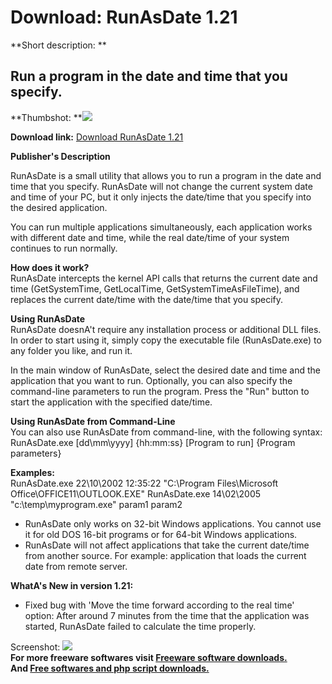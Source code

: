 # Download: RunAsDate 1.21

**Short description: **

## Run a program in the date and time that you specify.

  
**Thumbshot: **![](http://www.freewarefiles.com/screenshot/runasdate_md.jpg)   
  
**Download link:** [Download RunAsDate 1.21](http://freesoftwares.boysofts.com/RunAsDate_program_32729.html)  
  

**Publisher's Description**  
  

RunAsDate is a small utility that allows you to run a program in the date and
time that you specify. RunAsDate will not change the current system date and
time of your PC, but it only injects the date/time that you specify into the
desired application.

You can run multiple applications simultaneously, each application works with
different date and time, while the real date/time of your system continues to
run normally.

**How does it work?**  
RunAsDate intercepts the kernel API calls that returns the current date and
time (GetSystemTime, GetLocalTime, GetSystemTimeAsFileTime), and replaces the
current date/time with the date/time that you specify.

**Using RunAsDate**  
RunAsDate doesnA't require any installation process or additional DLL files.
In order to start using it, simply copy the executable file (RunAsDate.exe) to
any folder you like, and run it.

In the main window of RunAsDate, select the desired date and time and the
application that you want to run. Optionally, you can also specify the
command-line parameters to run the program. Press the "Run" button to start
the application with the specified date/time.

**Using RunAsDate from Command-Line**  
You can also use RunAsDate from command-line, with the following syntax:
RunAsDate.exe [dd\mm\yyyy] {hh:mm:ss} [Program to run] {Program parameters}

**Examples:**  
RunAsDate.exe 22\10\2002 12:35:22 "C:\Program Files\Microsoft
Office\OFFICE11\OUTLOOK.EXE" RunAsDate.exe 14\02\2005 "c:\temp\myprogram.exe"
param1 param2

  * RunAsDate only works on 32-bit Windows applications. You cannot use it for old DOS 16-bit programs or for 64-bit Windows applications. 
  * RunAsDate will not affect applications that take the current date/time from another source. For example: application that loads the current date from remote server. 

**WhatA's New in version 1.21:**

  * Fixed bug with 'Move the time forward according to the real time' option: After around 7 minutes from the time that the application was started, RunAsDate failed to calculate the time properly. 

  
  
Screenshot: ![](http://www.freewarefiles.com/screenshot/runasdate.jpg)  
**For more freeware softwares visit [Freeware software downloads.](http://freesoftwares.boysofts.com/)**   
**And [Free softwares and php script downloads.](http://www.boysofts.com/)**

